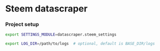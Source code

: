 # Steem datascraper

### Project setup

``` bash
export SETTINGS_MODULE=datascraper.steem_settings

export LOG_DIR=/path/to/logs  # optional, default is BASE_DIR/logs
```
